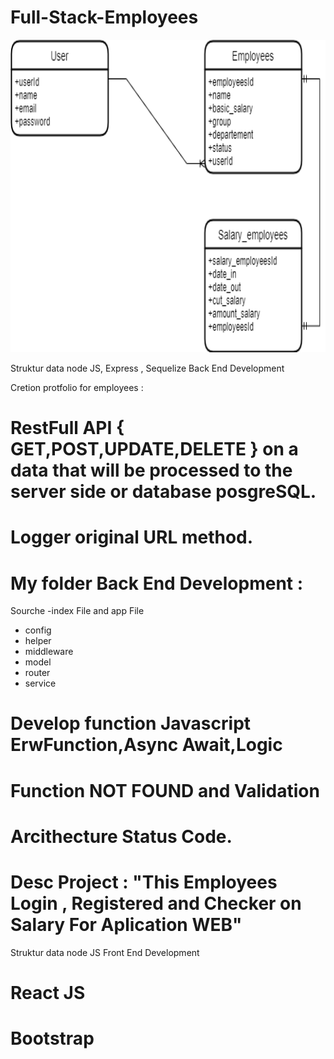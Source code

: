 # Full-Stack-Employees


<code><img height="500" src="https://github.com/Trisna-Nadi-Selamet/Full-Stack-Employees/blob/created_express_sequelize/server/src/asset/Employees.png"></code>

Struktur data node JS, Express , Sequelize Back End Development

Cretion protfolio for employees :
# RestFull API { GET,POST,UPDATE,DELETE } on a data that will be processed to the server side or database posgreSQL.
# Logger original URL method.
# My folder Back End Development :
Sourche -index File and app File
- config
- helper
- middleware
- model
- router
- service
  
  
# Develop function Javascript ErwFunction,Async Await,Logic
# Function NOT FOUND and Validation
# Arcithecture Status Code.

# Desc Project : "This Employees Login , Registered and Checker on Salary For Aplication WEB"


Struktur data node JS Front End Development
# React JS
# Bootstrap
